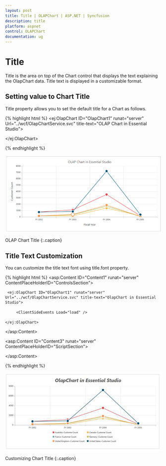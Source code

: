```yaml
---
layout: post
title: Title | OLAPChart | ASP.NET | Syncfusion
description: title
platform: aspnet
control: OLAPChart
documentation: ug
---
```


# Title

Title is the area on top of the Chart control that displays the text explaining the OlapChart data. Title text is displayed in a customizable format.  

## Setting value to Chart Title

Title property allows you to set the default title for a Chart as follows. 

{% highlight html %}
<ej:OlapChart ID="OlapChart1" runat="server" Url="../wcf/OlapChartService.svc" title-text="OLAP Chart in Essential Studio">

</ej:OlapChart>

{% endhighlight %}

![](Title_images/Title_img1.png)

OLAP Chart Title
{:.caption}

## Title Text Customization 

You can customize the title text font using title.font property.

{% highlight html %}
<asp:Content ID="Content1" runat="server" ContentPlaceHolderID="ControlsSection">

     <ej:OlapChart ID="OlapChart1" runat="server" Url="../wcf/OlapChartService.svc" title-text="OlapChart in Essential Studio">

         <ClientSideEvents Load="load" />

    </ej:OlapChart>

</asp:Content>

<asp:Content ID="Content3" runat="server" ContentPlaceHolderID="ScriptSection">

<script type="text/javascript">

        function load(args) {

            this.model.title.font.size = "30px",

            this.model.title.font.fontStyle = "italic",

            this.model.title.font.fontWeight = "bold"

        }

</script>

</asp:Content>

{% endhighlight %}

![](Title_images/Title_img2.png)

Customizing Chart Title
{:.caption}
